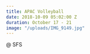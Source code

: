 ```yaml
---
title: APAC Volleyball
date: 2018-10-09 05:02:00 Z
duration: October 17 - 21
image: "/uploads/IMG_9149.jpg"
---
```


@ SFS